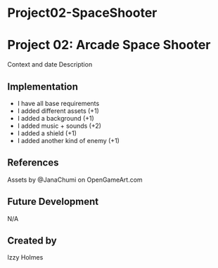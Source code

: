 # Project02-SpaceShooter

# Project 02: Arcade Space Shooter
Context and date
Description
## Implementation
- I have all base requirements
- I added different assets (+1)
- I added a background (+1)
- I added music + sounds (+2)
- I added a shield (+1)
- I added another kind of enemy (+1)
## References
Assets by @JanaChumi on OpenGameArt.com 
## Future Development
N/A
## Created by
Izzy Holmes
